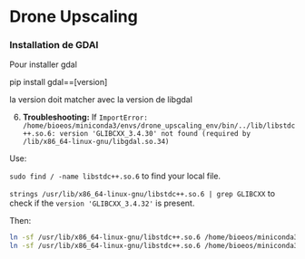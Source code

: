 # Drone Upscaling



### Installation de GDAl 

 Pour installer gdal 


 pip install gdal==[version]

 la version doit matcher avec la version de libgdal

 6. **Troubleshooting:** If `ImportError: /home/bioeos/miniconda3/envs/drone_upscaling_env/bin/../lib/libstdc++.so.6: version 'GLIBCXX_3.4.30' not found (required by /lib/x86_64-linux-gnu/libgdal.so.34)`

Use:

`sudo find / -name libstdc++.so.6` to find your local file.

`strings /usr/lib/x86_64-linux-gnu/libstdc++.so.6 | grep GLIBCXX` to check if the `version 'GLIBCXX_3.4.32'` is present.

Then:
```bash
ln -sf /usr/lib/x86_64-linux-gnu/libstdc++.so.6 /home/bioeos/miniconda3/envs/drone_upscaling_env/lib/libstdc++.so
ln -sf /usr/lib/x86_64-linux-gnu/libstdc++.so.6 /home/bioeos/miniconda3/envs/drone_upscaling_env/lib/libstdc++.so.6
```
